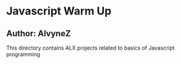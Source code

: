 # Javascript Warm Up
## Author: AlvyneZ
This directory contains ALX projects related to basics of Javascript programming
